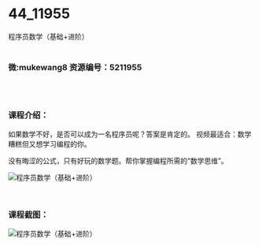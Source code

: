 # 44_11955
程序员数学（基础+进阶）
<br/></br>
<h3>微:mukewang8 资源编号：5211955</h3>
<br/></br>
<h3>课程介绍：</h3>
<p>如果数学不好，是否可以成为一名程序员呢？答案是肯定的。 视频最适合：数学糟糕但又想学习编程的你。</p>
<p>没有晦涩的公式，只有好玩的数学题。帮你掌握编程所需的“数学思维”。</p>
<p><img src="https://www.ko996.com/wp-content/uploads/img/2020/04/2-36-300x193.png" alt="程序员数学（基础+进阶）"></p>
<p>&nbsp;</p>
<h3>课程截图：</h3>
<p><img src="https://www.ko996.com/wp-content/uploads/img/2020/04/1-37.png" alt="程序员数学（基础+进阶）"></p>
<p>&nbsp;</p>
